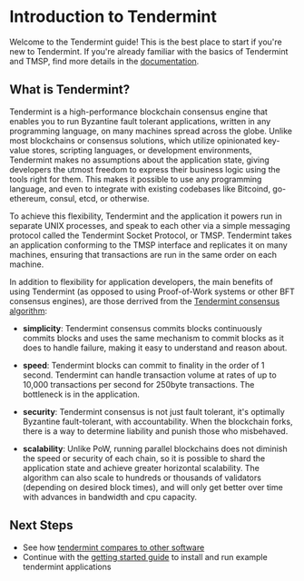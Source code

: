 # Introduction to Tendermint

Welcome to the Tendermint guide!  This is the best place to start if you're new
to Tendermint.  If you're already familiar with the basics of Tendermint and
TMSP, find more details in the [documentation](/docs).

## What is Tendermint?

Tendermint is a high-performance blockchain consensus engine that enables you to
run Byzantine fault tolerant applications, written in any programming language,
on many machines spread across the globe.
Unlike most blockchains or consensus solutions, which utilize opinionated 
key-value stores, scripting languages, or development environments, Tendermint makes no assumptions about the
application state, giving developers the utmost freedom to express their business
logic using the tools right for them. This makes it possible to use any
programming language, and even to integrate with existing codebases like
Bitcoind, go-ethereum, consul, etcd, or otherwise.

To achieve this flexibility, Tendermint and the application it powers run in
separate UNIX processes, and speak to each other via a simple messaging protocol
called the Tendermint Socket Protocol, or TMSP. Tendermint takes an application
conforming to the TMSP interface and replicates it on many machines,
ensuring that transactions are run in the same order on each machine.

In addition to flexibility for application developers, the main benefits of
using Tendermint (as opposed to using Proof-of-Work systems or other BFT
consensus engines), are those derrived from the [Tendermint consensus
algorithm](/docs/internals/byzantine-consensus-algorithm):

* __simplicity__: Tendermint consensus commits blocks continuously commits
blocks and uses the same mechanism to commit blocks as it does to handle failure, 
making it easy to understand and reason about.

* __speed__: Tendermint blocks can commit to finality in the order of 1 second.
Tendermint can handle transaction volume at rates of up to 10,000
transactions per second for 250byte transactions.  The bottleneck is in the
application.  

* __security__: Tendermint consensus is not just fault tolerant,
it's optimally Byzantine fault-tolerant, with accountability.  When the
blockchain forks, there is a way to determine liability and punish those who
misbehaved.

* __scalability__: Unlike PoW, running parallel blockchains does not diminish the speed or
security of each chain, so it is possible to shard the application state and
achieve greater horizontal scalability. 
The algorithm can also scale to hundreds or thousands of validators (depending on desired block times), and
will only get better over time with advances in bandwidth and cpu capacity.

## Next Steps

- See how [tendermint compares to other software](tendermint-vs)
- Continue with the [getting started guide](getting-started) to install and run example tendermint applications
